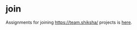 # join
Assignments for joining https://team.shiksha/ projects is [here](./Assignment%2012%20Jan%20Twitter%20live/commit.7z).
